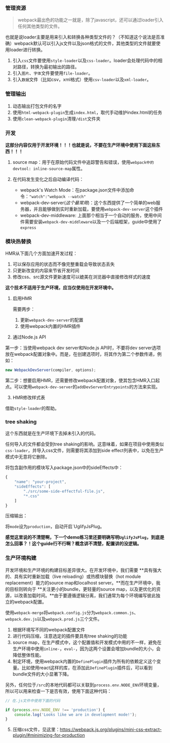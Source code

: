 ### 管理资源

>webpack最出色的功能之一就是，除了javascript，还可以通过loader引入任何其他类型的文件。

也就是说loader主要是用来引入和转换各种类型文件的？（不知道这个说法是否准确）webpack默认可以引入js文件以及json格式的文件，其他类型的文件就要使用loader进行转换。

1. 引入`css`文件要使用`style-loader`以及`css-loader`。loader会处理代码中的相对路径，转换为最初输出的路径。
2. 引入`图片`、`字体`文件要使用`file-loader`。
3. 引入`数据`文件（比如csv，xml格式）使用`csv-loader`以及`xml-loader`。

### 管理输出

1. 动态输出打包文件的名字
2. 使用`html-webpack-plugin`生成`index.html`，取代手动维护index.html的任务
3. 使用`clean-webpack-plugin`清理`/dist`文件夹

### 开发

**这部分内容仅用于开发环境！！！也就是说，不要在生产环境中使用下面这些东西！！！**

1. source map：用于在原始代码文件中追踪警告和错误，使用`webpack中的devtool: inline-source-map`属性。
2. 在代码发生变化之后自动编译代码：

    - webpack's Watch Mode：在package.json文件中添加命令：`"watch":"webpack --watch"`
    - webpack-dev-server(*这个最常用*)：这个东西提供了一个简单的web服务器，并且能够做到实时重新加载，要使用`webpack-dev-server`这个插件
    - webpack-dev-middleware: 上面那个相当于一个自动的服务，使用中间件需要安装`webpack-dev-middleware`以及一个后端框架，guide中使用了`express`

### 模块热替换

HMR从下面几个方面加速开发过程：

1. 可以保存应用的状态而不像完整重载会导致状态丢失
2. 只更新改变的内容来节省开发时间
3. 修改css、src源文件更新速度可以媲美在浏览器中直接修改样式的速度

**这个技术不适用于生产环境，应当仅使用在开发环境中。**

1. 启用HMR

    需要两步：
    1. 更新`webpack-dev-server`的配置
    2. 使用webpack内置的HMR插件

2. 通过Node.js API

第一步：当使用webpack dev server和Node.js API时，不要将dev server选项放在webpack配置对象中。而是，在创建选项时，将其作为第二个参数传递，例如：

```js
new WebpackDevServer(compiler, options);
```

第二步：想要启用HMR，还需要修改webpack配置对象，使其包含HMR入口起点。可以使用`webpack-dev-server`的`addDevServerEntrypoints`的方法来实现。

3. HMR修改样式表

借助`style-loader`的帮助。

### tree shaking

这个东西就是在生产环境下去掉未引入的代码。

任何导入的文件都会受到tree shaking的影响。这意味着，如果在项目中使用类似`css-loader`，并导入css文件，则需要将其添加到side effect列表中，以免在生产模式中无意将它删除。

将包含副作用的模块写入package.json中的sideEffects中：

```js
{
    "name": "your-project",
    "sideEffects": [
        "./src/some-side-effectful-file.js",
        "*.css"
    ]
}
```

压缩输出：

将`mode`设为`production`，自动开启`UglifyJsPlug。

**感觉这里说的不清楚啊，下一个demo练习里还要明确写明`UglifyJsPlug`，到底是怎么回事？！这个guide行不行啊？概念讲不清楚，配置讲的没逻辑。**

### 生产环境构建

开发环境和生产环境的构建目标差异很大。在开发环境中，我们需要 **具有强大的、具有实时重新加载（live reloading）或热模块替换（hot module replacement）能力的source map和localhost server。**而在生产环境中，我的目标则转向于 **关注更小的bundle，更轻量的source map，以及更优化的资源，以改善加载时间。**由于要遵循逻辑分离，我们通常为每个环境编写彼此独立的webpack配置。

使用`webpack-merge`将`webpack.config.js`分为`webpack.common.js`、`webpack.dev.js`以及`webpack.prod.js`三个文件。

1. 根据环境写不同的webpack配置文件
2. 进行代码压缩，注意选定的插件要具有tree shaking的功能
3. source map，在生产模式中，这个配置值和开发模式中用的不一样，避免在生产环境中使用`inline-`，`eval-`，因为这两个设置会增加bundle的大小，会降低整体性能。
4. 制定环境，使用webpack内置的`DefinePlugin`插件为所有的依赖定义这个变量。比如使用react这样的库，在添加此`DefinePlugin`插件后，可以看到bundle文件的大小显著下降。

另外，任何位于`/src`的本地代码都可以关联到`process.env.NODE_ENV`环境变量，所以可以用来检查一下是否有效，使用下面这种代码：

```js
// 在.js文件中使用下面的代码

if (process.env.NODE_ENV !== 'production') {
    console.log('Looks like we are in development mode!');
}
```
5. 压缩css文件，见这里：https://webpack.js.org/plugins/mini-css-extract-plugin/#minimizing-for-production